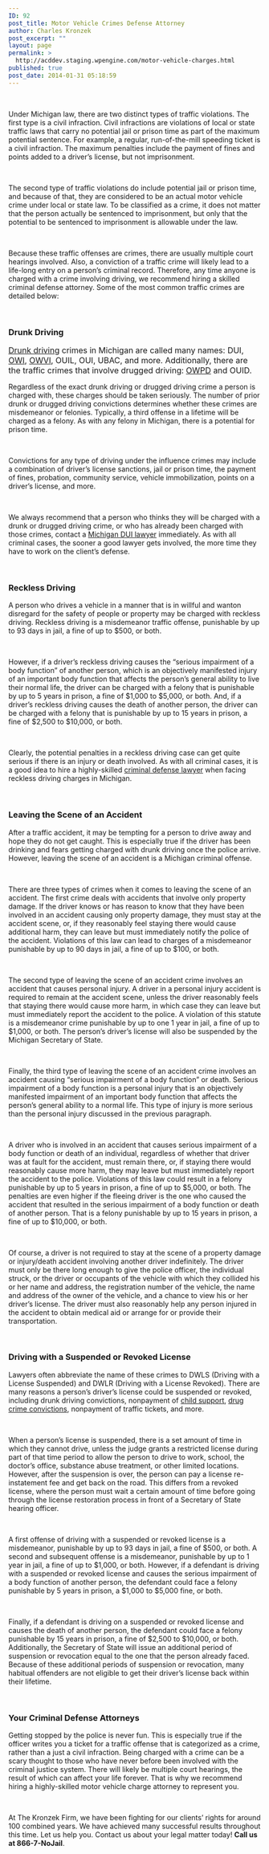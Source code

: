 ```yaml
---
ID: 92
post_title: Motor Vehicle Crimes Defense Attorney
author: Charles Kronzek
post_excerpt: ""
layout: page
permalink: >
  http://acddev.staging.wpengine.com/motor-vehicle-charges.html
published: true
post_date: 2014-01-31 05:18:59
---
```

&nbsp;

Under Michigan law, there are two distinct types of traffic violations. The first type is a civil infraction. Civil infractions are violations of local or state traffic laws that carry no potential jail or prison time as part of the maximum potential sentence. For example, a regular, run-of-the-mill speeding ticket is a civil infraction. The maximum penalties include the payment of fines and points added to a driver’s license, but not imprisonment.

&nbsp;

The second type of traffic violations do include potential jail or prison time, and because of that, they are considered to be an actual motor vehicle crime under local or state law. To be classified as a crime, it does not matter that the person actually be sentenced to imprisonment, but only that the potential to be sentenced to imprisonment is allowable under the law.

&nbsp;

Because these traffic offenses are crimes, there are usually multiple court hearings involved. Also, a conviction of a traffic crime will likely lead to a life-long entry on a person’s criminal record. Therefore, any time anyone is charged with a crime involving driving, we recommend hiring a skilled criminal defense attorney. Some of the most common traffic crimes are detailed below:

&nbsp;
<h3>Drunk Driving</h3>
<a style="font-size: 16px;" href="http://www.windrunkdriving.com/" target="_blank" rel="noopener">Drunk driving</a><span style="font-size: 16px;"> crimes in Michigan are called many names: DUI, </span><a style="font-size: 16px;" href="http://acddev.staging.wpengine.com/owi.html" target="_blank" rel="noopener">OWI</a><span style="font-size: 16px;">, </span><a style="font-size: 16px;" href="http://acddev.staging.wpengine.com/owvi.html" target="_blank" rel="noopener">OWVI</a><span style="font-size: 16px;">, OUIL, OUI, UBAC, and more. Additionally, there are the traffic crimes that involve drugged driving: </span><a style="font-size: 16px;" href="http://acddev.staging.wpengine.com/owpd.html" target="_blank" rel="noopener">OWPD</a><span style="font-size: 16px;"> and OUID.</span>

Regardless of the exact drunk driving or drugged driving crime a person is charged with, these charges should be taken seriously. The number of prior drunk or drugged driving convictions determines whether these crimes are misdemeanor or felonies. Typically, a third offense in a lifetime will be charged as a felony. As with any felony in Michigan, there is a potential for prison time.

&nbsp;

Convictions for any type of driving under the influence crimes may include a combination of driver’s license sanctions, jail or prison time, the payment of fines, probation, community service, vehicle immobilization, points on a driver’s license, and more.

&nbsp;

We always recommend that a person who thinks they will be charged with a drunk or drugged driving crime, or who has already been charged with those crimes, contact a <a href="http://www.windrunkdriving.com/attorneys.html">Michigan DUI lawyer</a> immediately. As with all criminal cases, the sooner a good lawyer gets involved, the more time they have to work on the client’s defense.

&nbsp;
<h3>Reckless Driving</h3>
A person who drives a vehicle in a manner that is in willful and wanton disregard for the safety of people or property may be charged with reckless driving. Reckless driving is a misdemeanor traffic offense, punishable by up to 93 days in jail, a fine of up to $500, or both.

&nbsp;

However, if a driver’s reckless driving causes the “serious impairment of a body function” of another person, which is an objectively manifested injury of an important body function that affects the person’s general ability to live their normal life, the driver can be charged with a felony that is punishable by up to 5 years in prison, a fine of $1,000 to $5,000, or both. And, if a driver’s reckless driving causes the death of another person, the driver can be charged with a felony that is punishable by up to 15 years in prison, a fine of $2,500 to $10,000, or both.

&nbsp;

Clearly, the potential penalties in a reckless driving case can get quite serious if there is an injury or death involved. As with all criminal cases, it is a good idea to hire a highly-skilled <a href="http://acddev.staging.wpengine.com/trial-attorneys.html" target="_blank" rel="noopener">criminal defense lawyer</a> when facing reckless driving charges in Michigan.

&nbsp;
<h3>Leaving the Scene of an Accident</h3>
After a traffic accident, it may be tempting for a person to drive away and hope they do not get caught. This is especially true if the driver has been drinking and fears getting charged with drunk driving once the police arrive. However, leaving the scene of an accident is a Michigan criminal offense.

&nbsp;

There are three types of crimes when it comes to leaving the scene of an accident. The first crime deals with accidents that involve only property damage. If the driver knows or has reason to know that they have been involved in an accident causing only property damage, they must stay at the accident scene, or, if they reasonably feel staying there would cause additional harm, they can leave but must immediately notify the police of the accident. Violations of this law can lead to charges of a misdemeanor punishable by up to 90 days in jail, a fine of up to $100, or both.

&nbsp;

The second type of leaving the scene of an accident crime involves an accident that causes personal injury. A driver in a personal injury accident is required to remain at the accident scene, unless the driver reasonably feels that staying there would cause more harm, in which case they can leave but must immediately report the accident to the police. A violation of this statute is a misdemeanor crime punishable by up to one 1 year in jail, a fine of up to $1,000, or both. The person’s driver’s license will also be suspended by the Michigan Secretary of State.

&nbsp;

Finally, the third type of leaving the scene of an accident crime involves an accident causing “serious impairment of a body function” or death. Serious impairment of a body function is a personal injury that is an objectively manifested impairment of an important body function that affects the person’s general ability to a normal life. This type of injury is more serious than the personal injury discussed in the previous paragraph.

&nbsp;

A driver who is involved in an accident that causes serious impairment of a body function or death of an individual, regardless of whether that driver was at fault for the accident, must remain there, or, if staying there would reasonably cause more harm, they may leave but must immediately report the accident to the police. Violations of this law could result in a felony punishable by up to 5 years in prison, a fine of up to $5,000, or both. The penalties are even higher if the fleeing driver is the one who caused the accident that resulted in the serious impairment of a body function or death of another person. That is a felony punishable by up to 15 years in prison, a fine of up to $10,000, or both.

&nbsp;

Of course, a driver is not required to stay at the scene of a property damage or injury/death accident involving another driver indefinitely. The driver must only be there long enough to give the police officer, the individual struck, or the driver or occupants of the vehicle with which they collided his or her name and address, the registration number of the vehicle, the name and address of the owner of the vehicle, and a chance to view his or her driver’s license. The driver must also reasonably help any person injured in the accident to obtain medical aid or arrange for or provide their transportation.

&nbsp;
<h3>Driving with a Suspended or Revoked License</h3>
Lawyers often abbreviate the name of these crimes to DWLS (Driving with a License Suspended) and DWLR (Driving with a License Revoked). There are many reasons a person’s driver’s license could be suspended or revoked, including drunk driving convictions, nonpayment of <a href="http://www.midmichigandivorce.com/practice-areas/child-custody.html">child support</a>, <a href="http://acddev.staging.wpengine.com/drug-charges.html">drug crime convictions</a>, nonpayment of traffic tickets, and more.

&nbsp;

When a person’s license is suspended, there is a set amount of time in which they cannot drive, unless the judge grants a restricted license during part of that time period to allow the person to drive to work, school, the doctor’s office, substance abuse treatment, or other limited locations. However, after the suspension is over, the person can pay a license re-instatement fee and get back on the road. This differs from a revoked license, where the person must wait a certain amount of time before going through the license restoration process in front of a Secretary of State hearing officer.

&nbsp;

A first offense of driving with a suspended or revoked license is a misdemeanor, punishable by up to 93 days in jail, a fine of $500, or both. A second and subsequent offense is a misdemeanor, punishable by up to 1 year in jail, a fine of up to $1,000, or both. However, if a defendant is driving with a suspended or revoked license and causes the serious impairment of a body function of another person, the defendant could face a felony punishable by 5 years in prison, a $1,000 to $5,000 fine, or both.

&nbsp;

Finally, if a defendant is driving on a suspended or revoked license and causes the death of another person, the defendant could face a felony punishable by 15 years in prison, a fine of $2,500 to $10,000, or both. Additionally, the Secretary of State will issue an additional period of suspension or revocation equal to the one that the person already faced. Because of these additional periods of suspension or revocation, many habitual offenders are not eligible to get their driver’s license back within their lifetime.

&nbsp;
<h3>Your Criminal Defense Attorneys</h3>
Getting stopped by the police is never fun. This is especially true if the officer writes you a ticket for a traffic offense that is categorized as a crime, rather than a just a civil infraction. Being charged with a crime can be a scary thought to those who have never before been involved with the criminal justice system. There will likely be multiple court hearings, the result of which can affect your life forever. That is why we recommend hiring a highly-skilled motor vehicle charge attorney to represent you.

&nbsp;

At The Kronzek Firm, we have been fighting for our clients’ rights for around 100 combined years. We have achieved many successful results throughout this time. Let us help you. Contact us about your legal matter today! <b>Call us at 866-7-NoJail</b>.

&nbsp;